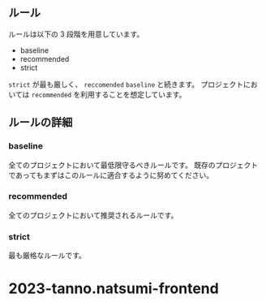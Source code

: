## ルール

ルールは以下の 3 段階を用意しています。

- baseline
- recommended
- strict

`strict` が最も厳しく、 `reccomended` `baseline` と続きます。
プロジェクトにおいては `recommended` を利用することを想定しています。

## ルールの詳細

### baseline

全てのプロジェクトにおいて最低限守るべきルールです。
既存のプロジェクトであってもまずはこのルールに適合するように努めてください。

### recommended

全てのプロジェクトにおいて推奨されるルールです。

### strict

最も厳格なルールです。
# 2023-tanno.natsumi-frontend

